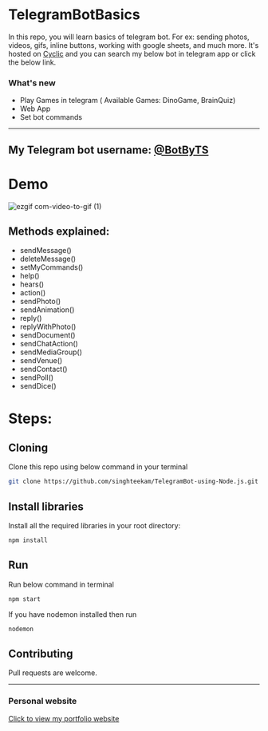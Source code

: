 # TelegramBotBasics
In this repo, you will learn basics of telegram bot. For ex: sending photos, videos, gifs, inline buttons, working with google sheets, and much more. It's hosted on [Cyclic](https://www.cyclic.sh/) and you can search my below bot in telegram app or click the below link.

### What's new
 - Play Games in telegram ( Available Games: DinoGame, BrainQuiz)
 - Web App
 - Set bot commands
***
## My Telegram bot username: [@BotByTS](https://t.me/singht_bot)

# Demo
![ezgif com-video-to-gif (1)](https://user-images.githubusercontent.com/55067104/228434588-74d9f703-1761-4585-b89e-56eb0a572bf7.gif)

## Methods explained:
- sendMessage()
- deleteMessage()
- setMyCommands()
- help()
- hears()
- action()
- sendPhoto()
- sendAnimation()
- reply()
- replyWithPhoto()
- sendDocument()
- sendChatAction()
- sendMediaGroup()
- sendVenue()
- sendContact()
- sendPoll()
- sendDice()


# Steps:
## Cloning
Clone this repo using below command in your terminal
```bash
git clone https://github.com/singhteekam/TelegramBot-using-Node.js.git
```
## Install libraries
Install all the required libraries in your root directory:
```bash
npm install
```
## Run
Run below command in terminal
```bash
npm start
```
If you have nodemon installed then run
```bash
nodemon
```

## Contributing
Pull requests are welcome. 

***

### Personal website
[Click to view my portfolio website](http://www.singhteekam.in/)

